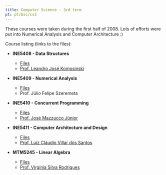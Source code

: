 ```yaml
---
title: Computer Science - 3rd term
pt: pt/bsc/cs3
---
```


These courses were taken during the first half of 2008.
Lots of efforts were put into Numerical Analysis and Computer Architecture :)

Course listing (links to the files):

  * **INE5408 - Data Structures**
      + [Files](http://archive.alvb.in/bsc/disciplinas/ine5408/)
      + [Prof. Leandro José Komosinski](http://www.inf.ufsc.br/~leandro/)

  * **INE5409 - Numerical Analysis**
      + [Files](http://archive.alvb.in/bsc/disciplinas/ine5409/)
      + Prof. Júlio Felipe Szeremeta

  * **INE5410 - Concurrent Programming**
      + [Files](http://archive.alvb.in/bsc/disciplinas/ine5410/)
      + [Prof. José Mazzucco Júnior](http://buscatextual.cnpq.br/buscatextual/visualizacv.jsp?id=K4795192T1)

  * **INE5411 - Computer Architecture and Design**
      + [Files](http://archive.alvb.in/bsc/disciplinas/ine5411/)
      + [Prof. Luiz Cláudio Villar dos Santos](http://www.inf.ufsc.br/~santos/)

  * **MTM5245 - Linear Algebra**
      + [Files](http://archive.alvb.in/bsc/disciplinas/mtm5245/)
      + [Prof. Virgínia Silva Rodrigues](http://buscatextual.cnpq.br/buscatextual/visualizacv.jsp?id=K4792032U8)

